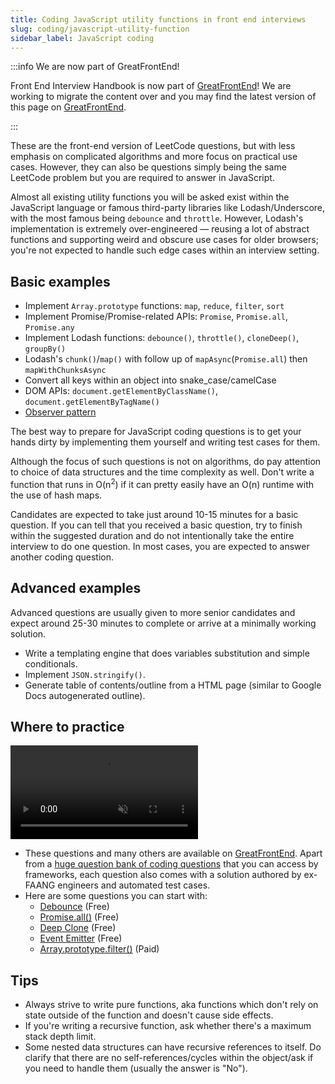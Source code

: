 ```yaml
---
title: Coding JavaScript utility functions in front end interviews
slug: coding/javascript-utility-function
sidebar_label: JavaScript coding
---
```


:::info We are now part of GreatFrontEnd!

Front End Interview Handbook is now part of [GreatFrontEnd](https://www.greatfrontend.com)! We are working to migrate the content over and you may find the latest version of this page on [GreatFrontEnd](https://www.greatfrontend.com/front-end-interview-guidebook/javascript).

:::

These are the front-end version of LeetCode questions, but with less emphasis on complicated algorithms and more focus on practical use cases. However, they can also be questions simply being the same LeetCode problem but you are required to answer in JavaScript.

Almost all existing utility functions you will be asked exist within the JavaScript language or famous third-party libraries like Lodash/Underscore, with the most famous being `debounce` and `throttle`. However, Lodash's implementation is extremely over-engineered — reusing a lot of abstract functions and supporting weird and obscure use cases for older browsers; you're not expected to handle such edge cases within an interview setting.

## Basic examples

- Implement `Array.prototype` functions: `map`, `reduce`, `filter`, `sort`
- Implement Promise/Promise-related APIs: `Promise`, `Promise.all`, `Promise.any`
- Implement Lodash functions: `debounce()`, `throttle()`, `cloneDeep()`, `groupBy()`
- Lodash's `chunk()`/`map()` with follow up of `mapAsync`(`Promise.all`) then `mapWithChunksAsync`
- Convert all keys within an object into snake_case/camelCase
- DOM APIs: `document.getElementByClassName()`, `document.getElementByTagName()`
- [Observer pattern](https://addyosmani.com/resources/essentialjsdesignpatterns/book/#observerpatternjavascript)

The best way to prepare for JavaScript coding questions is to get your hands dirty by implementing them yourself and writing test cases for them.

Although the focus of such questions is not on algorithms, do pay attention to choice of data structures and the time complexity as well. Don't write a function that runs in O(n<sup>2</sup>) if it can pretty easily have an O(n) runtime with the use of hash maps.

Candidates are expected to take just around 10-15 minutes for a basic question. If you can tell that you received a basic question, try to finish within the suggested duration and do not intentionally take the entire interview to do one question. In most cases, you are expected to answer another coding question.

## Advanced examples

Advanced questions are usually given to more senior candidates and expect around 25-30 minutes to complete or arrive at a minimally working solution.

- Write a templating engine that does variables substitution and simple conditionals.
- Implement `JSON.stringify()`.
- Generate table of contents/outline from a HTML page (similar to Google Docs autogenerated outline).

## Where to practice

<div class="video-container">
    <video class='gfe-webm' autoPlay muted loop>
        <source src="/gfe-features.webm" type="video/webm" />
    </video>
</div>

- These questions and many others are available on [GreatFrontEnd](https://www.greatfrontend.com). Apart from a [huge question bank of coding questions](https://www.greatfrontend.com/questions/js/coding/utilities) that you can access by frameworks, each question also comes with a solution authored by ex-FAANG engineers and automated test cases.
- Here are some questions you can start with:
    - [Debounce](https://www.greatfrontend.com/questions/javascript/debounce) (Free)
    - [Promise.all()](https://www.greatfrontend.com/questions/javascript/promise-all) (Free)
    - [Deep Clone](https://www.greatfrontend.com/questions/javascript/deep-clone) (Free)
    - [Event Emitter](https://www.greatfrontend.com/questions/javascript/event-emitter) (Free)
    - [Array.prototype.filter()](https://www.greatfrontend.com/questions/javascript/array-filter) (Paid)

## Tips

- Always strive to write pure functions, aka functions which don't rely on state outside of the function and doesn't cause side effects.
- If you're writing a recursive function, ask whether there's a maximum stack depth limit.
- Some nested data structures can have recursive references to itself. Do clarify that there are no self-references/cycles within the object/ask if you need to handle them (usually the answer is "No").
